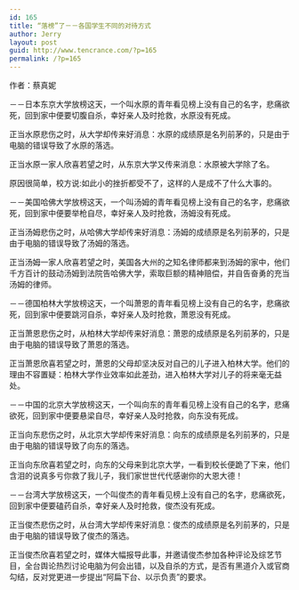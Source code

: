 ```yaml
---
id: 165
title: “落榜”了－－各国学生不同的对待方式
author: Jerry
layout: post
guid: http://www.tencrance.com/?p=165
permalink: /?p=165
---
```

作者：蔡真妮

－－日本东京大学放榜这天，一个叫水原的青年看见榜上没有自己的名字，悲痛欲死，回到家中便要切腹自杀，幸好亲人及时抢救，水原没有死成。

正当水原悲伤之时，从大学却传来好消息：水原的成绩原是名列前茅的，只是由于电脑的错误导致了水原的落选。

正当水原一家人欣喜若望之时，从东京大学又传来消息：水原被大学除了名。

原因很简单，校方说:如此小的挫折都受不了，这样的人是成不了什么大事的。

－－美国哈佛大学放榜这天，一个叫汤姆的青年看见榜上没有自己的名字，悲痛欲死，回到家中便要举枪自尽，幸好亲人及时抢救，汤姆没有死成。

正当汤姆悲伤之时，从哈佛大学却传来好消息：汤姆的成绩原是名列前茅的，只是由于电脑的错误导致了汤姆的落选。

正当汤姆一家人欣喜若望之时，美国各大州的之知名律师都来到汤姆的家中，他们千方百计的鼓动汤姆到法院告哈佛大学，索取巨额的精神赔偿，并自告奋勇的充当汤姆的律师。<!--more-->

－－德国柏林大学放榜这天，一个叫萧恩的青年看见榜上没有自己的名字，悲痛欲死，回到家中便要跳河自杀，幸好亲人及时抢救，萧恩没有死成。

正当萧恩悲伤之时，从柏林大学却传来好消息：萧恩的成绩原是名列前茅的，只是由于电脑的错误导致了萧恩的落选。

正当萧恩欣喜若望之时，萧恩的父母却坚决反对自己的儿子进入柏林大学。他们的理由不容置疑：柏林大学作业效率如此差劲，进入柏林大学对儿子的将来毫无益处。

－－中国的北京大学放榜这天，一个叫向东的青年看见榜上没有自己的名字，悲痛欲死，回到家中便要悬梁自尽，幸好亲人及时抢救，向东没有死成。

正当向东悲伤之时，从北京大学却传来好消息：向东的成绩原是名列前茅的，只是由于电脑的错误导致了向东的落选。

正当向东欣喜若望之时，向东的父母来到北京大学，一看到校长便跪了下来，他们含泪的说真多亏你救了我儿子，我们家世世代代感谢你的大恩大德！

－－台湾大学放榜这天，一个叫俊杰的青年看见榜上没有自己的名字，悲痛欲死，回到家中便要磕药自杀，幸好亲人及时抢救，俊杰没有死成。

正当俊杰悲伤之时，从台湾大学却传来好消息：俊杰的成绩原是名列前茅的，只是由于电脑的错误导致了俊杰的落选。

正当俊杰欣喜若望之时，媒体大幅报导此事，并邀请俊杰参加各种评论及综艺节目，全台舆论热烈讨论电脑为何会出错，以及自杀的方式，是否有黑道介入或官商勾结，反对党更进一步提出“阿扁下台、以示负责”的要求。